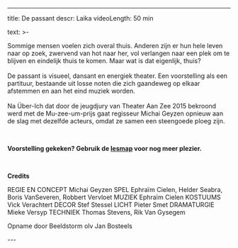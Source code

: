 
---
title: De passant
descr: Laika
videoLength: 50 min

text: >-
  <p>Sommige mensen voelen zich overal thuis. Anderen zijn er hun hele leven naar op zoek, zwervend van hot naar her, vol verlangen naar een plek om te blijven en eindelijk thuis te komen. Maar wat is dat eigenlijk, thuis?<br><br>De passant is visueel, dansant en energiek theater. Een voorstelling als een partituur, bestaande uit losse noten die zich gaandeweg op elkaar afstemmen en aan het eind muziek worden.<br><br>Na Über-Ich dat door de jeugdjury van Theater Aan Zee 2015 bekroond werd met de Mu-zee-um-prijs gaat regisseur Michai Geyzen opnieuw aan de slag met dezelfde acteurs, omdat ze samen een steengoede ploeg zijn.</p><p>‍</p><p><strong>Voorstelling gekeken? Gebruik de </strong><a href="https://www.ccdeschakel.be/cms_files/File/lesmap%20De%20passant.pdf" target="_blank"><strong>lesmap</strong></a><strong> voor nog meer plezier.</strong></p><p>‍</p><p><strong>Credits</strong></p><p>REGIE EN CONCEPT Michai Geyzen SPEL Ephraïm Cielen, Helder Seabra, Boris VanSeveren, Robbert Vervloet MUZIEK Ephraïm Cielen KOSTUUMS Vick Verachtert DECOR Stef Stessel LICHT Pieter Smet DRAMATURGIE Mieke Versyp TECHNIEK Thomas Stevens, Rik Van Gysegem</p><p>Opname door Beeldstorm olv Jan Bosteels</p>
---
